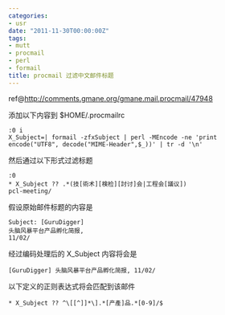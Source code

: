 ```yaml
---
categories:
- usr
date: "2011-11-30T00:00:00Z"
tags:
- mutt
- procmail
- perl
- formail
title: procmail 过滤中文邮件标题
---
```


ref@<http://comments.gmane.org/gmane.mail.procmail/47948>

添加以下内容到 $HOME/.procmailrc

    :0 i
    X_Subject=| formail -zfxSubject | perl -MEncode -ne 'print encode("UTF8", decode("MIME-Header",$_))' | tr -d '\n'

然后通过以下形式过滤标题

    :0
    * X_Subject ?? .*(技[術术][検检][討讨]会|工程会[議议])
    pcl-meeting/

假设原始邮件标题的内容是

    Subject: [GuruDigger]  
    头脑风暴平台产品孵化简报,  
    11/02/

经过编码处理后的 X_Subject 内容将会是

    [GuruDigger] 头脑风暴平台产品孵化简报, 11/02/

以下定义的正则表达式将会匹配到该邮件

    * X_Subject ?? ^\[[^]]*\].*[产產]品.*[0-9]/$

